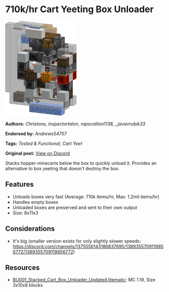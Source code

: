 # 710k/hr Cart Yeeting Box Unloader
<img alt="image.png" src="images/image.png?raw=1" height="300px">

**Authors:** *Christone, inspectortalon, rapscallion1138, _javierrubik33*

**Endorsed by:** *Andrews54757*

**Tags:** *Tested & Functional, Cart Yeet*

**Original post:** [View on Discord](https://discord.com/channels/1375556143186837695/1389338141583741085)

Stacks hopper-minecarts below the box to quickly unload it. Provides an alternative to box yeeting that doesn't destroy the box.

## Features
- Unloads boxes very fast (Average: 710k items/hr, Max: 1.2mil items/hr)
- Handles empty boxes
- Unloaded boxes are preserved and sent to their own output
- Size: 8x11x3

## Considerations
- It's big (smaller version exists for only slightly slower speeds: https://discord.com/channels/1375556143186837695/1389355709119856772/1389355709119856772)

## Resources
- [BU001_Stacked_Cart_Box_Unloader_Updated.litematic](attachments/BU001_Stacked_Cart_Box_Unloader_Updated.litematic): MC 1.19, Size 3x10x8 blocks
